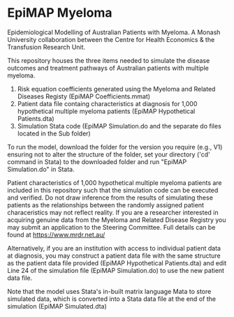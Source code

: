 # EpiMAP Myeloma
Epidemiological Modelling of Australian Patients with Myeloma. A Monash University collaboration between the Centre for Health Economics & the Transfusion Research Unit.

This repository houses the three items needed to simulate the disease outcomes and treatment pathways of Australian patients with multiple myeloma.

1. Risk equation coefficients generated using the Myeloma and Related Diseases Registy (EpiMAP Coefficients.mmat)
2. Patient data file containg characteristics at diagnosis for 1,000 hypothetical multiple myeloma patients (EpiMAP Hypothetical Patients.dta)
3. Simulation Stata code (EpiMAP Simulation.do and the separate do files located in the Sub folder)

To run the model, download the folder for the version you require (e.g., V1) ensuring not to alter the structure of the folder, set your directory ('cd' command in Stata) to the downloaded folder and run "EpiMAP Simulation.do" in Stata.

Patient characteristics of 1,000 hypothetical multiple myeloma patients are included in this repository such that the simulation code can be executed and verified. Do not draw inference from the results of simulating these patients as the relationships between the randomly assigned patient characeristics may not reflect reality. If you are a researcher interested in acquiring genuine data from the Myeloma and Related Disease Registry you may submit an application to the Steering Committee. Full details can be found at https://www.mrdr.net.au/

Alternatively, if you are an institution with access to individual patient data at diagnosis, you may construct a patient data file with the same structure as the patient data file provided (EpiMAP Hypothetical Patients.dta) and edit Line 24 of the simulation file (EpiMAP Simulation.do) to use the new patient data file.

Note that the model uses Stata's in-built matrix language Mata to store simulated data, which is converted into a Stata data file at the end of the simulation (EpiMAP Simulated.dta)


